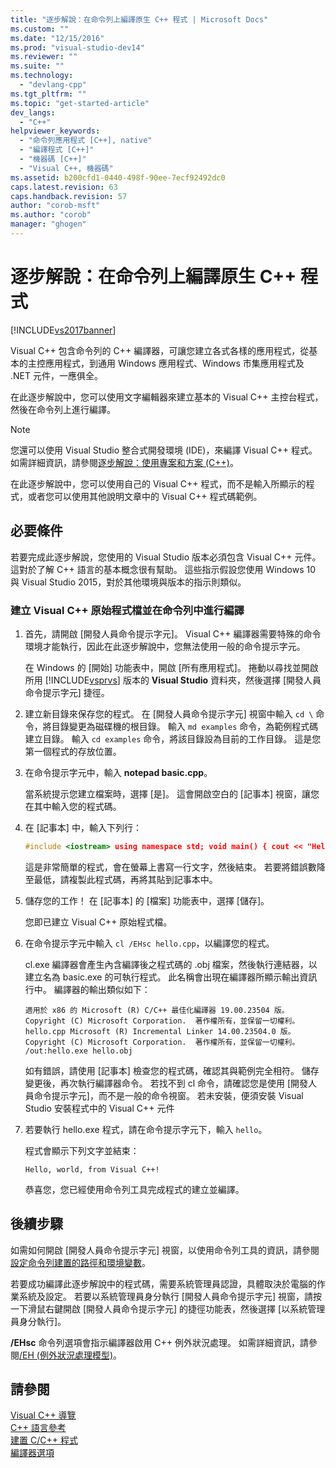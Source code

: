 ```yaml
---
title: "逐步解說：在命令列上編譯原生 C++ 程式 | Microsoft Docs"
ms.custom: ""
ms.date: "12/15/2016"
ms.prod: "visual-studio-dev14"
ms.reviewer: ""
ms.suite: ""
ms.technology: 
  - "devlang-cpp"
ms.tgt_pltfrm: ""
ms.topic: "get-started-article"
dev_langs: 
  - "C++"
helpviewer_keywords: 
  - "命令列應用程式 [C++], native"
  - "編譯程式 [C++]"
  - "機器碼 [C++]"
  - "Visual C++, 機器碼"
ms.assetid: b200cfd1-0440-498f-90ee-7ecf92492dc0
caps.latest.revision: 63
caps.handback.revision: 57
author: "corob-msft"
ms.author: "corob"
manager: "ghogen"
---
```

# 逐步解說：在命令列上編譯原生 C++ 程式
[!INCLUDE[vs2017banner](../assembler/inline/includes/vs2017banner.md)]

Visual C\+\+ 包含命令列的 C\+\+ 編譯器，可讓您建立各式各樣的應用程式，從基本的主控應用程式，到通用 Windows 應用程式、Windows 市集應用程式及 .NET 元件，一應俱全。  
  
 在此逐步解說中，您可以使用文字編輯器來建立基本的 Visual C\+\+ 主控台程式，然後在命令列上進行編譯。  
  
> [!NOTE]
>  您還可以使用 Visual Studio 整合式開發環境 \(IDE\)，來編譯 Visual C\+\+ 程式。 如需詳細資訊，請參閱[逐步解說：使用專案和方案 \(C\+\+\)](../ide/walkthrough-working-with-projects-and-solutions-cpp.md)。  
  
 在此逐步解說中，您可以使用自己的 Visual C\+\+ 程式，而不是輸入所顯示的程式，或者您可以使用其他說明文章中的 Visual C\+\+ 程式碼範例。  
  
## 必要條件  
 若要完成此逐步解說，您使用的 Visual Studio 版本必須包含 Visual C\+\+ 元件。 這對於了解 C\+\+ 語言的基本概念很有幫助。 這些指示假設您使用 Windows 10 與 Visual Studio 2015，對於其他環境與版本的指示則類似。  
  
### 建立 Visual C\+\+ 原始程式檔並在命令列中進行編譯  
  
1.  首先，請開啟 \[開發人員命令提示字元\]。 Visual C\+\+ 編譯器需要特殊的命令環境才能執行，因此在此逐步解說中，您無法使用一般的命令提示字元。  
  
     在 Windows 的 \[開始\] 功能表中，開啟 \[所有應用程式\]。 捲動以尋找並開啟所用 [!INCLUDE[vsprvs](../assembler/masm/includes/vsprvs_md.md)] 版本的 **Visual Studio** 資料夾，然後選擇 \[開發人員命令提示字元\] 捷徑。  
  
2.  建立新目錄來保存您的程式。 在 \[開發人員命令提示字元\] 視窗中輸入 `cd \` 命令，將目錄變更為磁碟機的根目錄。 輸入 `md examples` 命令，為範例程式碼建立目錄。 輸入 `cd examples` 命令，將該目錄設為目前的工作目錄。 這是您第一個程式的存放位置。  
  
3.  在命令提示字元中，輸入 **notepad basic.cpp**。  
  
     當系統提示您建立檔案時，選擇 \[是\]。 這會開啟空白的 \[記事本\] 視窗，讓您在其中輸入您的程式碼。  
  
4.  在 \[記事本\] 中，輸入下列行：  
  
    ```cpp  
    #include <iostream> using namespace std; void main() { cout << "Hello, world, from Visual C++!" << endl; }  
    ```  
  
     這是非常簡單的程式，會在螢幕上書寫一行文字，然後結束。 若要將錯誤數降至最低，請複製此程式碼，再將其貼到記事本中。  
  
5.  儲存您的工作！ 在 \[記事本\] 的 \[檔案\] 功能表中，選擇 \[儲存\]。  
  
     您即已建立 Visual C\+\+ 原始程式檔。  
  
6.  在命令提示字元中輸入 `cl /EHsc hello.cpp`，以編譯您的程式。  
  
     cl.exe 編譯器會產生內含編譯後之程式碼的 .obj 檔案，然後執行連結器，以建立名為 basic.exe 的可執行程式。 此名稱會出現在編譯器所顯示輸出資訊行中。 編譯器的輸出類似如下：  
  
    ```Output  
    適用於 x86 的 Microsoft (R) C/C++ 最佳化編譯器 19.00.23504 版。Copyright (C) Microsoft Corporation.  著作權所有，並保留一切權利。 hello.cpp Microsoft (R) Incremental Linker 14.00.23504.0 版。Copyright (C) Microsoft Corporation.  著作權所有，並保留一切權利。 /out:hello.exe hello.obj  
    ```  
  
     如有錯誤，請使用 \[記事本\] 檢查您的程式碼，確認其與範例完全相符。 儲存變更後，再次執行編譯器命令。  若找不到 cl 命令，請確認您是使用 \[開發人員命令提示字元\]，而不是一般的命令視窗。 若未安裝，便須安裝 Visual Studio 安裝程式中的 Visual C\+\+ 元件  
  
7.  若要執行 hello.exe 程式，請在命令提示字元下，輸入 `hello`。  
  
     程式會顯示下列文字並結束：  
  
    ```Output  
    Hello, world, from Visual C++!  
    ```  
  
     恭喜您，您已經使用命令列工具完成程式的建立並編譯。  
  
## 後續步驟  
 如需如何開啟 \[開發人員命令提示字元\] 視窗，以使用命令列工具的資訊，請參閱[設定命令列建置的路徑和環境變數](../build/setting-the-path-and-environment-variables-for-command-line-builds.md)。  
  
 若要成功編譯此逐步解說中的程式碼，需要系統管理員認證，具體取決於電腦的作業系統及設定。 若要以系統管理員身分執行 \[開發人員命令提示字元\] 視窗，請按一下滑鼠右鍵開啟 \[開發人員命令提示字元\]  的捷徑功能表，然後選擇 \[以系統管理員身分執行\]。  
  
 **\/EHsc** 命令列選項會指示編譯器啟用 C\+\+ 例外狀況處理。 如需詳細資訊，請參閱[\/EH \(例外狀況處理模型\)](../build/reference/eh-exception-handling-model.md)。  
  
## 請參閱  
 [Visual C\+\+ 導覽](http://msdn.microsoft.com/zh-tw/499cb66f-7df1-45d6-8b6b-33d94fd1f17c)   
 [C\+\+ 語言參考](../cpp/cpp-language-reference.md)   
 [建置 C\/C\+\+ 程式](../build/building-c-cpp-programs.md)   
 [編譯器選項](../build/reference/compiler-options.md)